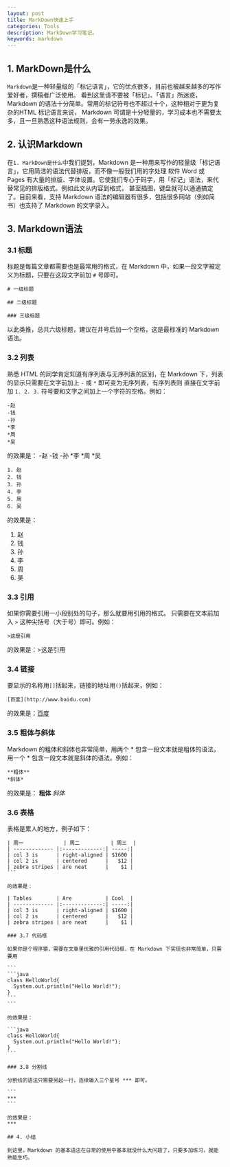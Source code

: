 ```yaml
---
layout: post
title: MarkDown快速上手
categories: Tools
description: MarkDown学习笔记。
keywords: markdown 
---
```


## 1. MarkDown是什么

`Markdown`是一种轻量级的「标记语言」，它的优点很多，目前也被越来越多的写作爱好者，撰稿者广泛使用。
看到这里请不要被「标记」、「语言」所迷惑，Markdown 的语法十分简单。常用的标记符号也不超过十个，这种相对于更为复杂的HTML 标记语言来说，
Markdown 可谓是十分轻量的，学习成本也不需要太多，且一旦熟悉这种语法规则，会有一劳永逸的效果。

## 2. 认识Markdown

在`1. MarkDown是什么`中我们提到，Markdown 是一种用来写作的轻量级「标记语言」，它用简洁的语法代替排版，而不像一般我们用的字处理
软件 Word 或 Pages 有大量的排版、字体设置。它使我们专心于码字，用「标记」语法，来代替常见的排版格式。例如此文从内容到格式，
甚至插图，键盘就可以通通搞定了。目前来看，支持 Markdown 语法的编辑器有很多，包括很多网站（例如简书）也支持了 Markdown 的文字录入。

## 3. Markdown语法

### 3.1 标题

标题是每篇文章都需要也是最常用的格式，在 Markdown 中，如果一段文字被定义为标题，只要在这段文字前加 `#` 号即可。

```
# 一级标题

## 二级标题

### 三级标题
```

以此类推，总共六级标题，建议在井号后加一个空格，这是最标准的 Markdown 语法。

### 3.2 列表
熟悉 HTML 的同学肯定知道有序列表与无序列表的区别，在 Markdown 下，列表的显示只需要在文字前加上 `-` 或 `*` 即可变为无序列表，有序列表则
直接在文字前加 `1. 2. 3.` 符号要和文字之间加上一个字符的空格。例如：

```
-赵
-钱
-孙
*李
*周
*吴
```

的效果是：
-赵
-钱
-孙
*李
*周
*吴

```
1. 赵
2. 钱
3. 孙
4. 李
5. 周
6. 吴
```

的效果是：
1. 赵
2. 钱
3. 孙
4. 李
5. 周
6. 吴

### 3.3 引用

如果你需要引用一小段别处的句子，那么就要用引用的格式。
只需要在文本前加入 `>` 这种尖括号（大于号）即可。例如：

```
>这是引用
```

的效果是：>这是引用

### 3.4 链接

要显示的名称用`[]`括起来，链接的地址用`()`括起来，例如：

```
[百度](http://www.baidu.com)
```
的效果是：[百度](http://www.baidu.com)

### 3.5 粗体与斜体

Markdown 的粗体和斜体也非常简单，用两个 * 包含一段文本就是粗体的语法，用一个 * 包含一段文本就是斜体的语法。例如：

```
**粗体**
*斜体*
```

的效果是：
**粗体**
*斜体*

### 3.6 表格

表格是累人的地方，例子如下：

````
| 周一             | 周二          | 周三  |
| ------------- |:-------------:| -----:|
| col 3 is      | right-aligned | $1600 |
| col 2 is      | centered      |   $12 |
| zebra stripes | are neat      |    $1 |
```

的效果是：

| Tables        | Are           | Cool  |
| ------------- |:-------------:| -----:|
| col 3 is      | right-aligned | $1600 |
| col 2 is      | centered      |   $12 |
| zebra stripes | are neat      |    $1 |

### 3.7 代码框

如果你是个程序猿，需要在文章里优雅的引用代码框，在 Markdown 下实现也非常简单，只需要用

```
```java
class HelloWorld{
  System.out.println("Hello World!");
}
```
```

的效果是：

```java
class HelloWorld{
  System.out.println("Hello World!");
}
```

### 3.8 分割线

分割线的语法只需要另起一行，连续输入三个星号 *** 即可。

```
***
```

的效果是：
***

## 4. 小结

到这里，Markdown 的基本语法在日常的使用中基本就没什么大问题了，只要多加练习，就能熟能生巧。
